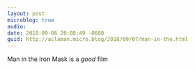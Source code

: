 ```yaml
---
layout: post
microblog: true
audio: 
date: 2018-09-06 20:08:49 -0600
guid: http://aclaman.micro.blog/2018/09/07/man-in-the.html
---
```

Man in the Iron Mask is a *good* film
